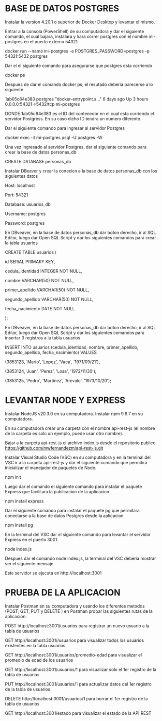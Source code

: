 # BASE DE DATOS POSTGRES

Instalar la version 4.20.1 o superior de Docker Desktop y levantar el mismo.

Entrar a la consola (PowerShell) de su computadora y dar el siguiente comando, el cual bajara, instalara y hara correr postgres con el nombre mi-postgres en el puerto externo 54321

docker run --name mi-postgres -e POSTGRES_PASSWORD=postgres -p 54321:5432 postgres

Dar el el siguiente comando para asegurarse que postgres esta corriendo

docker ps

Despues de dar el comando docker ps, el resutado deberia parecerse a lo siguiente

1ab05c84e383 postgres "docker-entrypoint.s…" 6 days ago Up 3 hours 0.0.0.0:54321->5432/tcp mi-postgres

DONDE 1ab05c84e383 es el ID del contenedor en el cual esta corriendo el servidor Postgress. En su caso dicho ID tendra un numero diferente.

Dar el siguiente comando para ingresar al servidor Postgres

docker exec -it mi-postgres psql -U postgres -W

Una vez ingresado al servidor Postgres, dar el siguiente comando para crear la base de datos personas_db

CREATE DATABASE personas_db

Instalar DBeaver y crear la conexion a la base de datos personas_db con los siguientes datos

Host: localhost

Port: 54321

Database: usuarios_db

Username: postgres

Password: postgres

En DBveaver, en la base de datos personas_db dar boton derecho, ir al SQL Editor, luego dar Open SQL Script y dar los siguientes comandos para crear la tabla usuarios

CREATE TABLE usuarios (

id SERIAL PRIMARY KEY,

cedula_identidad INTEGER NOT NULL,

nombre VARCHAR(50) NOT NULL,

primer_apellido VARCHAR(50) NOT NULL,

segundo_apellido VARCHAR(50) NOT NULL,

fecha_nacimiento DATE NOT NULL

);

En DBveaver, en la base de datos personas_db dar boton derecho, ir al SQL Editor, luego dar Open SQL Script y dar los siguientes comandos para insertar 3 registros a la tabla usuarios

INSERT INTO usuarios (cedula_identidad, nombre, primer_apellido, segundo_apellido, fecha_nacimiento) VALUES

(3853123, 'Mario', 'Lopez', 'Vaca', '1971/09/21'),

(3853124, 'Juan', 'Perez', 'Losa', '1972/11/30'),

(3853125, 'Pedro', 'Martinez', 'Arevalo', '1973/10/20');

# LEVANTAR NODE Y EXPRESS

Instalar NodeJS v20.3.0 en su computadora.
Instalar npm 9.6.7 en su computadora.

En su computadora crear una carpeta con el nombre api-rest-js (el nombre de la carpeta es solo un ejemplo, puede usar otro nombre).

Bajar a la carpeta api-rest-js el archivo index.js desde el repositorio publico https://github.com/mwfernandezm/api-rest-js.git

Instalar Visual Studio Code (VSC) en su computadora y en la terminal del VSC ir a la carpeta api-rest-js y dar el siguiente comando que permitira inicializar el manejador de paquetes de Node.

npm init

Luego dar el comando el siguiente comando para instalar el paquete Express que facilitara la publicacion de la aplicacion

npm install express

Dar el siguiente comando para instalar el paquete pg que permitara conectarse a la base de datos Postgres desde la aplicacion

npm install pg

En la terminal del VSC dar el siguiente comando para levantar el servidor Express en el puerto 3001

node index.js

Despues dar el comando node index.js, la terminal del VSC deberia mostrar ser el siguiente mensaje

Este servidor se ejecuta en http://localhost:3001

# PRUEBA DE LA APLICACION

Instalar Postman en su computadora y usando los diferentes metodos (POST, GET, PUT y DELETE ) en Postman probar las siguientes rutas de la aplicacion:

POST http://localhost:3001/usuarios para registrar un nuevo usuario a la tabla de usuarios

GET http://localhost:3001//usuarios para visualizar todos los usuarios existentes en la tabla usuarios

GET http://localhost:3001/usuarios/promedio-edad para visualizar el promedio de edad de los usuarios

GET http://localhost:3001/usuarios/1 para visualizar solo el 1er registro de la tabla de usuarios

PUT http://localhost:3001/usuarios/1 para actualizar datos del 1er registro de la tabla de usuarios

DELETE http://localhost:3001/usuarios/1 para borrar el 1er registro de la tabla de usuarios

GET http://localhost:3001/estado para visualizar el estado de la API REST

